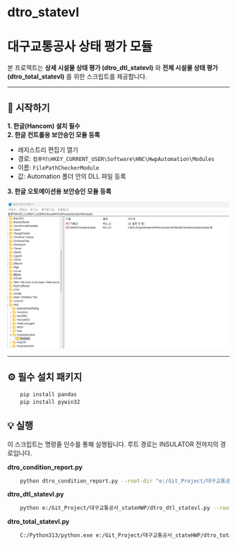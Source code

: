 # dtro_statevl
# 대구교통공사 상태 평가 모듈

본 프로젝트는 **상세 시설물 상태 평가 (dtro_dtl_statevl)** 와 **전체 시설물 상태 평가 (dtro_total_statevl)** 를 위한 스크립트를 제공합니다.  

---

## 🚀 시작하기

**1. 한글(Hancom) 설치 필수**  
**2. 한글 컨트롤용 보안승인 모듈 등록**  
- 레지스트리 편집기 열기  
- 경로: `컴퓨터\HKEY_CURRENT_USER\Software\HNC\HwpAutomation\Modules`  
- 이름: `FilePathCheckerModule`  
- 값: Automation 폴더 안의 DLL 파일 등록  

**3. 한글 오토메이션용 보안승인 모듈 등록**  

![한글 오토메이션 이미지](image.png)

---

## ⚙️ 필수 설치 패키지

```bash
    pip install pandas
    pip install pywin32
```

## 💡 실행
이 스크립트는 명령줄 인수를 통해 실행됩니다.
루트 경로는 INSULATOR 전까지의 경로입니다.

**dtro_condition_report.py**

```bash
    python dtro_condition_report.py --root-dir "e:/Git_Project/대구교통공사_stateHWP/INSULATOR"  --project-id 3  --script-dir "e:/Git_Project/대구교통공사_stateHWP"
```

**dtro_dtl_statevl.py**

```bash
    python e:/Git_Project/대구교통공사_stateHWP/dtro_dtl_statevl.py --root-dir "e:/Git_Project/대구교통공사_stateHWP/INSULATOR" --project-id 3 --sub-project-id "ST3_MPY_PSS"
```

**dtro_total_statevl.py**

```bash
    C:/Python313/python.exe e:/Git_Project/대구교통공사_stateHWP/dtro_total_statevl.py --root-dir "e:/Git_Project/대구교통공사_stateHWP/INSULATOR" --project-id 3
```
